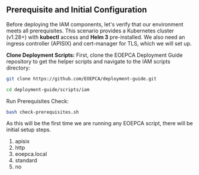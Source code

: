 ## Prerequisite and Initial Configuration


Before deploying the IAM components, let's verify that our environment meets all prerequisites. This scenario provides a Kubernetes cluster (v1.28+) with **kubectl** access and **Helm 3** pre-installed. We also need an ingress controller (APISIX) and cert-manager for TLS, which we will set up.

**Clone Deployment Scripts:** First, clone the EOEPCA Deployment Guide repository to get the helper scripts and navigate to the IAM scripts directory:

```bash
git clone https://github.com/EOEPCA/deployment-guide.git

cd deployment-guide/scripts/iam
``` 

Run Prerequisites Check:

```bash
bash check-prerequisites.sh
```

As this will be the first time we are running any EOEPCA script, there will be initial setup steps.

1. apisix
2. http
3. eoepca.local
4. standard
5. no